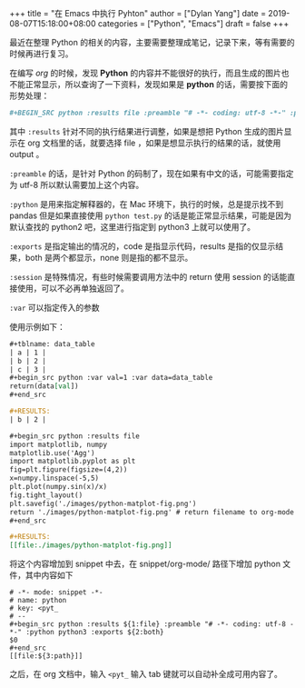 +++
title = "在 Emacs 中执行 Pyhton"
author = ["Dylan Yang"]
date = 2019-08-07T15:18:00+08:00
categories = ["Python", "Emacs"]
draft = false
+++

最近在整理 Python 的相关的内容，主要需要整理成笔记，记录下来，等有需要的时候再进行复习。

在编写 _org_ 的时候，发现 **Python** 的内容并不能很好的执行，而且生成的图片也不能正常显示，所以查询了一下资料，发现如果是 **python** 的话，需要按下面的形势处理：

```org
#+BEGIN_SRC python :results file :preamble "# -*- coding: utf-8 -*-" :python python3 :exports both
```

其中 `:results` 针对不同的执行结果进行调整，如果是想把 Python 生成的图片显示在 org 文档里的话，就要选择 file ，如果是想显示执行的结果的话，就使用 output 。

`:preamble` 的话，是针对 Python 的码制了，现在如果有中文的话，可能需要指定为 utf-8 所以默认需要加上这个内容。

`:python` 是用来指定解释器的，在 Mac 环境下，执行的时候，总是提示找不到 pandas 但是如果直接使用 `python test.py` 的话是能正常显示结果，可能是因为默认查找的 python2 吧，这里进行指定到 python3 上就可以使用了。

`:exports` 是指定输出的情况的，code 是指显示代码，results 是指的仅显示结果，both 是两个都显示，none 则是指的都不显示。

`:session` 是特殊情况，有些时候需要调用方法中的 return 使用 session 的话能直接使用，可以不必再单独返回了。

`:var` 可以指定传入的参数

使用示例如下：

```org
#+tblname: data_table
| a | 1 |
| b | 2 |
| c | 3 |
#+begin_src python :var val=1 :var data=data_table
return(data[val])
#+end_src

#+RESULTS:
| b | 2 |

#+begin_src python :results file
import matplotlib, numpy
matplotlib.use('Agg')
import matplotlib.pyplot as plt
fig=plt.figure(figsize=(4,2))
x=numpy.linspace(-5,5)
plt.plot(numpy.sin(x)/x)
fig.tight_layout()
plt.savefig('./images/python-matplot-fig.png')
return './images/python-matplot-fig.png' # return filename to org-mode
#+end_src

#+RESULTS:
[[file:./images/python-matplot-fig.png]]
```

将这个内容增加到 snippet 中去，在 snippet/org-mode/ 路径下增加 python
文件，其中内容如下

```snippet
# -*- mode: snippet -*-
# name: python
# key: <pyt_
# --
#+begin_src python :results ${1:file} :preamble "# -*- coding: utf-8 -*-" :python python3 :exports ${2:both}
$0
#+end_src
[[file:${3:path}]]
```

之后，在 org 文档中，输入 `<pyt_` 输入 tab 键就可以自动补全成可用内容了。
